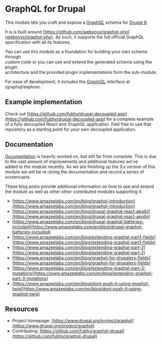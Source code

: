 # GraphQL for Drupal

This module lets you craft and expose a [GraphQL](http://graphql.org/) schema for [Drupal 8](https://www.drupal.org/8).

It is is built around [https://github.com/webonyx/graphql-php](webonyx/graphql-php). As such, it supports
the full official GraphQL specification with all its features.

You can use this module as a foundation for building your own schema through  
custom code or you can use and extend the generated schema using the plugin  
architecture and the provided plugin implementations form the sub-module.

For ease of development, it includes the [GraphiQL](https://github.com/graphql/graphiql/) interface at  
/graphql/explorer.

## Example implementation

Check out [https://github.com/fubhy/drupal-decoupled-app](https://github.com/fubhy/drupal-decoupled-app) for a complete example  
of a fully decoupled React and GraphQL application. Feel free to use that  
repository as a starting point for your own decoupled application.

## Documentation

[Documentation](doc/SUMMARY.md) is heavily worked on, but still far from complete.
This is due to the vast amount of improvements and additional features we've  
added to the module recently. As we are finishing up the 3.x version of this  
module we will be re-doing the documentation and record a series of screencasts.

These blog posts provide additional information on how to use and extend the module
as well as other other contributed modules supporting it:

* [https://www.amazeelabs.com/en/blog/graphql-introduction](https://www.amazeelabs.com/en/blog/graphql-introduction)
* [https://www.amazeelabs.com/en/blog/drupal-graphql-react-apollo](https://www.amazeelabs.com/en/blog/drupal-graphql-react-apollo)
* [https://www.amazeelabs.com/en/blog/drupal-graphql-batteries-included](https://www.amazeelabs.com/en/blog/drupal-graphql-batteries-included)
* [https://www.amazeelabs.com/en/blog/extending-graphql-part1-fields](https://www.amazeelabs.com/en/blog/extending-graphql-part1-fields)
* [https://www.amazeelabs.com/en/blog/extending-graphql-part-2](https://www.amazeelabs.com/en/blog/extending-graphql-part-2)
* [https://www.amazeelabs.com/en/blog/graphql-for-drupalers-fields](https://www.amazeelabs.com/en/blog/graphql-for-drupalers-fields)
* [https://www.amazeelabs.com/en/blog/extending-graphql-part-3-mutations](https://www.amazeelabs.com/en/blog/extending-graphql-part-3-mutations)
* [https://www.amazeelabs.com/en/blog/dont-push-it-using-graphql-twig](https://www.amazeelabs.com/en/blog/dont-push-it-using-graphql-twig)

## Resources

* Project homepage: [https://www.drupal.org/project/graphql](https://www.drupal.org/project/graphql)
* Contributing: [https://github.com/fubhy/graphql-drupal](https://github.com/fubhy/graphql-drupal)



